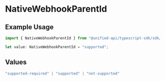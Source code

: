# NativeWebhookParentId

## Example Usage

```typescript
import { NativeWebhookParentId } from "@unified-api/typescript-sdk/sdk/models/shared";

let value: NativeWebhookParentId = "supported";
```

## Values

```typescript
"supported-required" | "supported" | "not-supported"
```